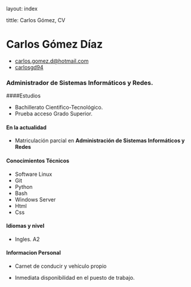 layout: index

tittle: Carlos Gómez, CV

# Carlos Gómez Díaz

  - [carlos.gomez.d@hotmail.com]
  - [carlosgd94]


### Administrador de Sistemas Informáticos y Redes.


####Estudios

  - Bachillerato Cientifico-Tecnológico.
  - Prueba acceso Grado Superior.


#### En la actualidad

  - Matriculación parcial en **Administración de Sistemas Informáticos y Redes**


#### Conocimientos Técnicos

   - Software Linux
   - Git
   - Python
   - Bash
   - Windows Server
   - Html
   - Css

#### Idiomas y nivel

   - Ingles. A2


#### Informacion Personal

   - Carnet de conducir y vehículo propio

   - Inmediata disponibilidad en el puesto de trabajo. 


  [carlos.gomez.d@hotmail.com]: carlos.gomez.d@hotmail.com
  [carlosgd94]: https://github.com/carlosgd94
 
